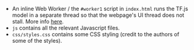 * An inline Web Worker / the `#worker1` script in `index.html` runs the TF.js model in a separate thread so that the webpage's UI thread does not stall. More info [here](https://www.html5rocks.com/en/tutorials/workers/basics/#toc-inlineworkers).
* `js` contains all the relevant Javascript files.
* `css/styles.css` contains some CSS styling (credit to the authors of some of the styles).